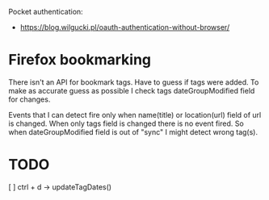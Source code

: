 Pocket authentication:
  - https://blog.wilgucki.pl/oauth-authentication-without-browser/


# Firefox bookmarking
There isn't an API for bookmark tags. Have to guess if tags were added. To make
as accurate guess as possible I check tags dateGroupModified field for changes.

Events that I can detect fire only when name(title) or location(url) field of url
is changed. When only tags field is changed there is no event fired.
So when dateGroupModified field is out of "sync" I might detect wrong tag(s).


# TODO
 [ ] ctrl + d -> updateTagDates()
